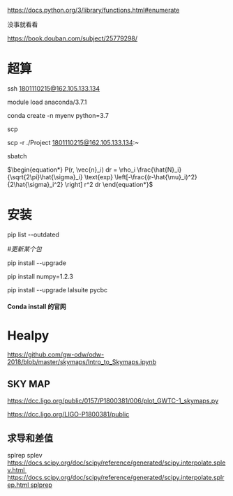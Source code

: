https://docs.python.org/3/library/functions.html#enumerate

没事就看看

https://book.douban.com/subject/25779298/



# 超算

ssh 1801110215@162.105.133.134

module load anaconda/3.7.1



conda create -n myenv python=3.7

scp

scp -r ./Project 1801110215@162.105.133.134:~

sbatch





$\begin{equation*} P(r, \vec{n}_i) dr = \rho_i \frac{\hat{N}_i}{\sqrt{2\pi}\hat{\sigma}_i} \text{exp} \left[-\frac{(r-\hat{\mu}_i)^2}{2\hat{\sigma}_i^2} \right] r^2 dr \end{equation*}$



# 安装

 pip list --outdated 

*#更新某个包*

 pip install --upgrade <packages-name>

pip install numpy=1.2.3

pip install --upgrade lalsuite pycbc

#### Conda install 的官网



# Healpy

https://github.com/gw-odw/odw-2018/blob/master/skymaps/Intro_to_Skymaps.ipynb



## SKY MAP

https://dcc.ligo.org/public/0157/P1800381/006/plot_GWTC-1_skymaps.py

https://dcc.ligo.org/LIGO-P1800381/public



## 求导和差值

splrep splev https://docs.scipy.org/doc/scipy/reference/generated/scipy.interpolate.splev.html https://docs.scipy.org/doc/scipy/reference/generated/scipy.interpolate.splrep.html splprep